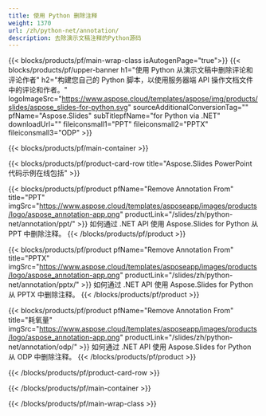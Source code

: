```yaml
---
title: 使用 Python 删除注释
weight: 1370
url: /zh/python-net/annotation/
description: 去除演示文稿注释的Python源码
---
```


{{< blocks/products/pf/main-wrap-class isAutogenPage="true">}}
{{< blocks/products/pf/upper-banner h1="使用 Python 从演示文稿中删除评论和评论作者" h2="构建您自己的 Python 脚本，以使用服务器端 API 操作文档文件中的评论和作者。" logoImageSrc="https://www.aspose.cloud/templates/aspose/img/products/slides/aspose_slides-for-python.svg" sourceAdditionalConversionTag="" pfName="Aspose.Slides" subTitlepfName="for Python via .NET" downloadUrl="" fileiconsmall1="PPT" fileiconsmall2="PPTX" fileiconsmall3="ODP" >}}

{{< blocks/products/pf/main-container >}}

{{< blocks/products/pf/product-card-row title="Aspose.Slides PowerPoint 代码示例在线包括" >}}

{{< blocks/products/pf/product pfName="Remove Annotation From" title="PPT" imgSrc="https://www.aspose.cloud/templates/asposeapp/images/products/logo/aspose_annotation-app.png" productLink="/slides/zh/python-net/annotation/ppt/" >}}
如何通过 .NET API 使用 Aspose.Slides for Python 从 PPT 中删除注释。
{{< /blocks/products/pf/product >}}

{{< blocks/products/pf/product pfName="Remove Annotation From" title="PPTX" imgSrc="https://www.aspose.cloud/templates/asposeapp/images/products/logo/aspose_annotation-app.png" productLink="/slides/zh/python-net/annotation/pptx/" >}}
如何通过 .NET API 使用 Aspose.Slides for Python 从 PPTX 中删除注释。
{{< /blocks/products/pf/product >}}

{{< blocks/products/pf/product pfName="Remove Annotation From" title="耗氧量" imgSrc="https://www.aspose.cloud/templates/asposeapp/images/products/logo/aspose_annotation-app.png" productLink="/slides/zh/python-net/annotation/odp/" >}}
如何通过 .NET API 使用 Aspose.Slides for Python 从 ODP 中删除注释。
{{< /blocks/products/pf/product >}}

{{< /blocks/products/pf/product-card-row >}}

{{< /blocks/products/pf/main-container >}}
    
{{< /blocks/products/pf/main-wrap-class >}}